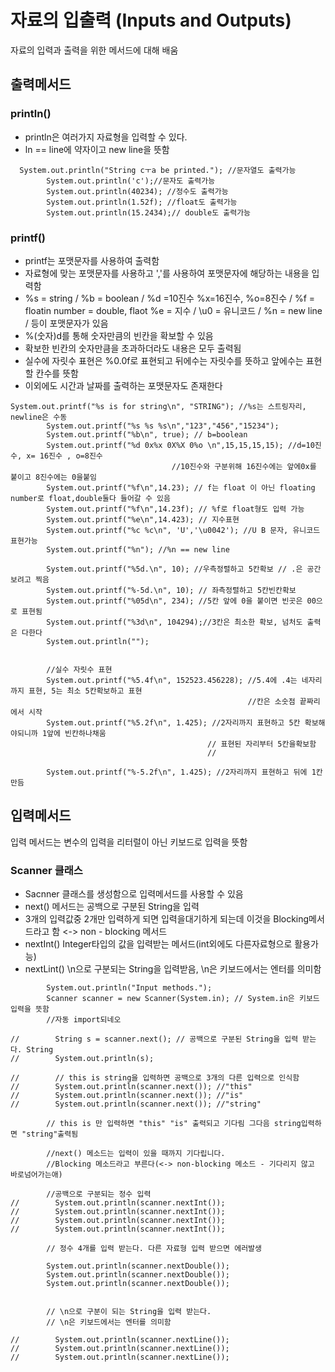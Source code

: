# 자료의 입출력 (Inputs and Outputs)
자료의 입력과 출력을 위한 메서드에 대해 배움

## 출력메서드
### println()
- println은 여러가지 자료형을 입력할 수 있다.
- ln == line에 약자이고 new line을 뜻함 

```
  System.out.println("String cㅜa be printed."); //문자열도 출력가능
        System.out.println('c');//문자도 출력가능
        System.out.println(40234); //정수도 출력가능
        System.out.println(1.52f); //float도 출력가능
        System.out.println(15.2434);// double도 출력가능
```

### printf()

- printf는 포맷문자를 사용하여 출력함
- 자료형에 맞는 포맷문자를 사용하고 ','를 사용하여 포맷문자에 해당하는 내용을 입력함
- %s = string / %b = boolean / %d =10진수 %x=16진수, %o=8진수 / %f = floatin number = double, flaot
 %e = 지수 / \u0 = 유니코드 / %n = new line / 등이 포맷문자가 있음
- %(숫자)d를 통해 숫자만큼의 빈칸을 확보할 수 있음
- 확보한 빈칸의 숫자만큼을 초과하더라도 내용은 모두 출력됨
- 실수에 자릿수 표현은 %0.0f로 표현되고 뒤에수는 자릿수를 뜻하고 앞에수는 표현할 칸수를 뜻함
- 이외에도 시간과 날짜를 출력하는 포맷문자도 존재한다

```$xslt
System.out.printf("%s is for string\n", "STRING"); //%s는 스트링자리, newline은 수동
        System.out.printf("%s %s %s\n","123","456","15234");
        System.out.printf("%b\n", true); // b=boolean
        System.out.printf("%d 0x%x 0X%X 0%o \n",15,15,15,15); //d=10진수, x= 16진수 , o=8진수
                                    //10진수와 구분위해 16진수에는 앞에0x를 붙이고 8진수에는 0을붙임
        System.out.printf("%f\n",14.23); // f는 float 이 아닌 floating number로 float,double둘다 들어갈 수 있음
        System.out.printf("%f\n",14.23f); // %f로 float형도 입력 가능
        System.out.printf("%e\n",14.423); // 지수표현
        System.out.printf("%c %c\n", 'U','\u0042'); //U B 문자, 유니코드표현가능
        System.out.printf("%n"); //%n == new line

        System.out.printf("%5d.\n", 10); //우측정렬하고 5칸확보 // .은 공간보려고 찍음
        System.out.printf("%-5d.\n", 10); // 좌측정렬하고 5칸빈칸확보
        System.out.printf("%05d\n", 234); //5칸 앞에 0을 붙이면 빈곳은 00으로 표현됨
        System.out.printf("%3d\n", 104294);//3칸은 최소한 확보, 넘처도 출력은 다한다
        System.out.println("");


        //실수 자릿수 표현
        System.out.printf("%5.4f\n", 152523.456228); //5.4에 .4는 네자리까지 표현, 5는 최소 5칸확보하고 표현
                                                     //칸은 소숫점 끝짜리에서 시작
        System.out.printf("%5.2f\n", 1.425); //2자리까지 표현하고 5칸 확보해야되니까 1앞에 빈칸하나채움
                                            // 표현된 자리부터 5칸을확보함
                                            //

        System.out.printf("%-5.2f\n", 1.425); //2자리까지 표현하고 뒤에 1칸 만듬

```

## 입력메서드
입력 메서드는 변수의 입력을 리터럴이 아닌 키보드로 입력을 뜻함

### Scanner 클래스
- Sacnner 클래스를 생성함으로 입력메서드를 사용할 수 있음
- next() 메서드는 공백으로 구분된 String을 입력 
- 3개의 입력값중 2개만 입력하게 되면 입력을대기하게 되는데 이것을 Blocking메서드라고 함
  <-> non - blocking 메서드
- nextInt() Integer타입의 값을 입력받는 메서드(int외에도 다른자료형으로 활용가능)
- nextLint() \n으로 구분되는 String을 입력받음, \n은 키보드에서는 엔터를 의미함


```$xslt
        System.out.println("Input methods.");
        Scanner scanner = new Scanner(System.in); // System.in은 키보드 입력을 뜻함
        //자동 import되네오

//        String s = scanner.next(); // 공백으로 구분된 String을 입력 받는다. String
//        System.out.println(s);

//        // this is string을 입력하면 공백으로 3개의 다른 입력으로 인식함
//        System.out.println(scanner.next()); //"this"
//        System.out.println(scanner.next()); //"is"
//        System.out.println(scanner.next()); //"string"

        // this is 만 입력하면 "this" "is" 출력되고 기다림 그다음 string입력하면 "string"출력됨

        //next() 메소드는 입력이 있을 때까지 기다립니다.
        //Blocking 메소드라고 부른다(<-> non-blocking 메소드 - 기다리지 않고 바로넘어가는애)

        //공백으로 구분되는 정수 입력
//        System.out.println(scanner.nextInt());
//        System.out.println(scanner.nextInt());
//        System.out.println(scanner.nextInt());
//        System.out.println(scanner.nextInt());

        // 정수 4개를 입력 받는다. 다른 자료형 입력 받으면 에러발생

        System.out.println(scanner.nextDouble());
        System.out.println(scanner.nextDouble());
        System.out.println(scanner.nextDouble());


        // \n으로 구분이 되는 String을 입력 받는다.
        // \n은 키보드에서는 엔터를 의미함

//        System.out.println(scanner.nextLine());
//        System.out.println(scanner.nextLine());
//        System.out.println(scanner.nextLine());

```